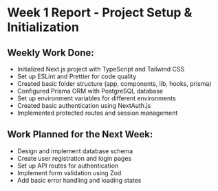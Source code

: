 # Week 1 Report - Project Setup & Initialization

## Weekly Work Done:
- Initialized Next.js project with TypeScript and Tailwind CSS
- Set up ESLint and Prettier for code quality
- Created basic folder structure (app, components, lib, hooks, prisma)
- Configured Prisma ORM with PostgreSQL database
- Set up environment variables for different environments
- Created basic authentication using NextAuth.js
- Implemented protected routes and session management

## Work Planned for the Next Week:
- Design and implement database schema
- Create user registration and login pages
- Set up API routes for authentication
- Implement form validation using Zod
- Add basic error handling and loading states
